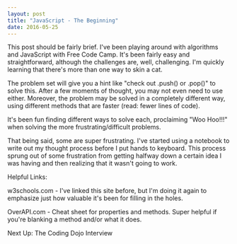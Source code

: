 ```yaml
---
layout: post
title: "JavaScript - The Beginning"
date: 2016-05-25
---
```

This post should be fairly brief. I've been playing around with algorithms and JavaScript with Free Code Camp. It's been fairly easy and straightforward, although the challenges are, well, challenging. I'm quickly learning that there's more than one way to skin a cat.

The problem set will give you  a hint like "check out .push() or .pop()" to solve this. After a few moments of thought, you may not even need to use either. Moreover, the problem may be solved in a completely different way, using different methods that are faster (read: fewer lines of code).

It's been fun finding different ways to solve each, proclaiming "Woo Hoo!!!" when solving the more frustrating/difficult problems.

That being said, some are super frustrating. I've started using a notebook to write out my thought process before I put hands to keyboard. This process sprung out of some frustration from getting halfway down a certain idea I was having and then realizing that it wasn't going to work.

Helpful Links:

w3schools.com - I've linked this site before, but I'm doing it again to emphasize just how valuable it's been for filling in the holes.

OverAPI.com - Cheat sheet for properties and methods. Super helpful if you're blanking a method and/or what it does.



Next Up: The Coding Dojo Interview
